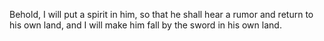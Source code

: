 Behold, I will put a spirit in him, so that he shall hear a rumor and return to his own land, and I will make him fall by the sword in his own land.
